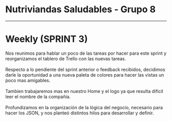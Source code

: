 # Nutriviandas Saludables - Grupo 8

<hr>

<h1> Weekly (SPRINT 3) </h1>

Nos reunimos para hablar un poco de las tareas por hacer para este sprint y reorganizamos el tablero de Trello con las nuevas tareas. 
<br>
<br>
Respecto a lo pendiente del sprint anterior o feedback recibidos, decidimos darle la oportunidad a una nueva paleta de colores para hacer las vistas un poco mas amigables.
<br>
<br>
Tambien trabajaremos mas en nuestro Home y el logo ya que resulta dificil leer el nombre de la compañia.
<br>
<br>
Profundizamos en la organización de la lógica del negocio, necesario para hacer los JSON, y nos planteó distintos hilos para desarrollar y definir.